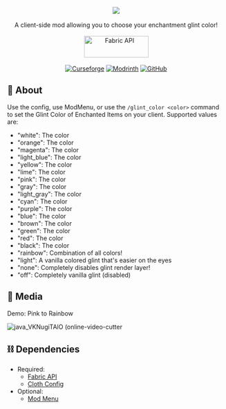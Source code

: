 <p align="center">

<img src="https://user-images.githubusercontent.com/17690401/206924243-621abe75-73d6-4c25-b9eb-88d764e19ee8.png"/>
</br></br>
A client-side mod allowing you to choose your enchantment glint color!
</br></br>
<a href="https://www.curseforge.com/minecraft/mc-mods/fabric-api"><img src="https://i.imgur.com/Ol1Tcf8.png" width="149" height="50" title="Fabric API" alt="Fabric API"></a>
  </br></br>
<a href="https://www.curseforge.com/minecraft/mc-mods/no-more-purple"><img alt="Curseforge" src="https://cf.way2muchnoise.eu/full_664464_downloads.svg"></a> <a href="https://modrinth.com/mod/no-more-purple"><img alt="Modrinth" src="https://img.shields.io/modrinth/dt/no-more-purple?label=Modrinth%20Downloads"></a> <a href="https://github.com/Pepperoni-Jabroni/NoMorePurple"><img alt="GitHub" src="https://img.shields.io/github/downloads/Pepperoni-Jabroni/NoMorePurple/total?label=Downloads&logo=github"></a>
</p>

## 📖 About
Use the config, use ModMenu, or use the `/glint_color <color>` command to set the Glint Color of Enchanted Items on your client.
Supported values are:
- "white": The color
- "orange": The color
- "magenta": The color
- "light_blue": The color
- "yellow": The color
- "lime": The color
- "pink": The color
- "gray": The color
- "light_gray": The color
- "cyan": The color
- "purple": The color
- "blue": The color
- "brown": The color
- "green": The color
- "red": The color
- "black": The color
- "rainbow": Combination of all colors!
- "light": A vanilla colored glint that's easier on the eyes
- "none": Completely disables glint render layer!
- "off": Completely vanilla glint (disabled)

## 📸 Media
Demo: Pink to Rainbow

![java_VKNugiTAlO (online-video-cutter](https://user-images.githubusercontent.com/17690401/182008443-77e892a2-760b-4e7b-b556-61e807ea6e3b.gif)

## ⛓ Dependencies
- Required:
   - [Fabric API](https://www.curseforge.com/minecraft/mc-mods/fabric-api)
   - [Cloth Config](https://www.curseforge.com/minecraft/mc-mods/cloth-config)
- Optional:
   - [Mod Menu](https://www.curseforge.com/minecraft/mc-mods/modmenu)
